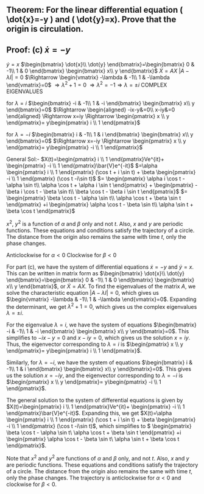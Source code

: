 ## Theorem: For the linear differential equation \( \dot{x}=-y \) and \( \dot{y}=x). Prove that the origin is circulation.


## Proof: **(c)**  $\dot{x}=-y$  
$\dot{y}=x$
$\begin{bmatrix}
\dot{x}\\
\dot{y}
\end{bmatrix}=\begin{bmatrix}
0 & -1\\
1 & 0
\end{bmatrix}
\begin{bmatrix}
x\\
y
\end{bmatrix}$
$\dot{X}=AX$
$|A-\lambda I|=0$
$\Rightarrow \begin{vmatrix}
-\lambda & -1\\
1 & -\lambda
\end{vmatrix}=0$
$\Rightarrow \lambda^2+1=0$
$\Rightarrow \lambda^2=-1\Rightarrow \lambda=\pm i$ COMPLEX EIGENVALUES

for $\lambda=i$ 
$\begin{bmatrix}
-i & -1\\
1 & -i
\end{bmatrix}
\begin{bmatrix}
x\\
y
\end{bmatrix}=0$
$\Rightarrow \begin{aligned}
-ix-y&=0\\
x-iy&=0
\end{aligned} \Rightarrow x=iy \Rightarrow
\begin{pmatrix}
x \\
y
\end{pmatrix}=
y\begin{pmatrix}
i \\
1
\end{pmatrix}$

for $\lambda=-i$ 
$\begin{bmatrix}
i & -1\\
1 & i
\end{bmatrix}
\begin{bmatrix}
x\\
y
\end{bmatrix}=0$
$\Rightarrow x=-iy \Rightarrow
\begin{pmatrix}
x \\
y
\end{pmatrix}=
y\begin{pmatrix}
-i \\
1
\end{pmatrix}$

General Sol:-
$X(t)=\begin{pmatrix}
i \\
1
\end{pmatrix}Ve^{it}+
\begin{pmatrix}
-i \\
1
\end{pmatrix}\bar{V}e^{-it}$
$=\alpha
\begin{pmatrix}
i \\
1
\end{pmatrix}
(\cos t + i \sin t) +
\beta
\begin{pmatrix}
-i \\
1
\end{pmatrix}
(\cos t -i\sin t)$
$=
\begin{pmatrix}
\alpha i \cos t - \alpha \sin t\\
\alpha \cos t + \alpha i \sin t
\end{pmatrix}
+
\begin{pmatrix}
-\beta i \cos t - \beta \sin t\\
\beta \cos t - \beta i \sin t
\end{pmatrix}$
$=
\begin{pmatrix}
\beta \cos t - \alpha \sin t\\
\alpha \cos t + \beta \sin t
\end{pmatrix}
+i
\begin{pmatrix}
\alpha \cos t - \beta \sin t\\
\alpha \sin t + \beta \cos t
\end{pmatrix}$

$x^2$, $y^2$  is a function of $\alpha$ and $\beta$ only and not $t$. Also, $x$ and $y$ are periodic functions. These equations and conditions satisfy the trajectory of a circle. The distance from the origin also remains the same with time $t$, only the phase changes. 

Anticlockwise for $\alpha < 0$
Clockwise for $\beta < 0$


For part (c), we have the system of differential equations $\dot{x}=-y$ and $\dot{y}=x$. This can be written in matrix form as $\begin{bmatrix}
\dot{x}\\
\dot{y}
\end{bmatrix}=\begin{bmatrix}
0 & -1\\
1 & 0
\end{bmatrix}
\begin{bmatrix}
x\\
y
\end{bmatrix}$, or $\dot{X}=AX$. To find the eigenvalues of the matrix $A$, we solve the characteristic equation  $|A-\lambda I|=0$, which gives us $\begin{vmatrix}
-\lambda & -1\\
1 & -\lambda
\end{vmatrix}=0$. Expanding the determinant, we get $\lambda^2+1=0$, which gives us the complex eigenvalues $\lambda=\pm i$.

For the eigenvalue $\lambda=i$, we have the system of equations $\begin{bmatrix}
-i & -1\\
1 & -i
\end{bmatrix}
\begin{bmatrix}
x\\
y
\end{bmatrix}=0$. This simplifies to $-ix-y=0$ and $x-iy=0$, which gives us the solution $x=iy$. Thus, the eigenvector corresponding to $\lambda = i$ is $\begin{pmatrix}
x \\
y
\end{pmatrix}=
y\begin{pmatrix}
i \\
1
\end{pmatrix}$.

Similarly, for $\lambda=-i$, we have the system of equations $\begin{bmatrix}
i & -1\\
1 & i
\end{bmatrix}
\begin{bmatrix}
x\\
y
\end{bmatrix}=0$. This gives us the solution $x=-iy$, and the eigenvector corresponding to $\lambda = -i$ is $\begin{pmatrix}
x \\
y
\end{pmatrix}=
y\begin{pmatrix}
-i \\
1
\end{pmatrix}$.

The general solution to the system of differential equations is given by $X(t)=\begin{pmatrix}
i \\
1
\end{pmatrix}Ve^{it}+
\begin{pmatrix}
-i \\
1
\end{pmatrix}\bar{V}e^{-it}$. Expanding this, we get $X(t)=\alpha
\begin{pmatrix}
i \\
1
\end{pmatrix}
(\cos t + i \sin t) +
\beta
\begin{pmatrix}
-i \\
1
\end{pmatrix}
(\cos t -i\sin t)$, which simplifies to $
\begin{pmatrix}
\beta \cos t - \alpha \sin t\\
\alpha \cos t + \beta \sin t
\end{pmatrix}
+i
\begin{pmatrix}
\alpha \cos t - \beta \sin t\\
\alpha \sin t + \beta \cos t
\end{pmatrix}$.

Note that $x^2$ and $y^2$ are functions of $\alpha$ and $\beta$ only, and not $t$. Also, $x$ and $y$ are periodic functions. These equations and conditions satisfy the trajectory of a circle. The distance from the origin also remains the same with time $t$, only the phase changes. The trajectory is anticlockwise for $\alpha < 0$ and clockwise for $\beta < 0$.
